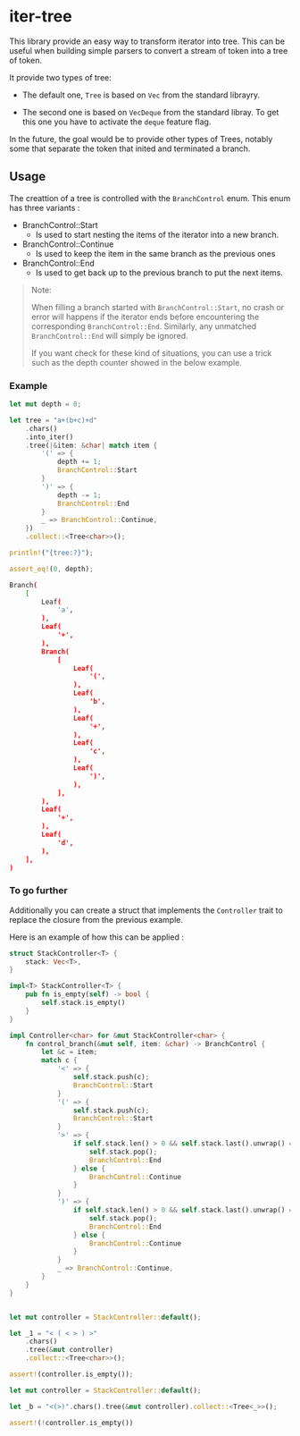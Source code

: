 # iter-tree

This library provide an easy way to transform iterator into tree. This can be useful when building simple parsers to convert a stream of token into a tree of token.

It provide two types of tree: 

- The default one, `Tree` is based on `Vec` from the standard librayry. 

- The second one is based on `VecDeque` from the standard libray. To get this one you have to activate the `deque` feature flag.

In the future, the goal would be to provide other types of Trees, notably some that separate the token that inited and terminated a branch.

## Usage

The creattion of a tree is controlled with the `BranchControl` enum.
This enum has three variants :

- BranchControl::Start
  - Is used to start nesting the items of the iterator into a new branch.
- BranchControl::Continue
  - Is used to keep the item in the same branch as the previous ones
- BranchControl::End
  - Is used to get back up to the previous branch to put the next items.

> Note:
> 
> 
> When filling a branch started with `BranchControl::Start`, no crash or error will happens if the iterator ends before encountering the corresponding `BranchControl::End`.
> Similarly, any unmatched `BranchControl::End` will simply be ignored.
> 
> If you want check for these kind of situations, you can use a trick such as the depth counter showed in the below example.

### Example

```rust
let mut depth = 0;

let tree = "a+(b+c)+d"
    .chars()
    .into_iter()
    .tree(|&item: &char| match item {
        '(' => {
            depth += 1;
            BranchControl::Start
        }
        ')' => {
            depth -= 1;
            BranchControl::End
        }
        _ => BranchControl::Continue,
    })
    .collect::<Tree<char>>();

println!("{tree:?}");

assert_eq!(0, depth);
```

```bash
Branch(
    [
        Leaf(
            'a',
        ),
        Leaf(
            '+',
        ),
        Branch(
            [
                Leaf(
                    '(',
                ),
                Leaf(
                    'b',
                ),
                Leaf(
                    '+',
                ),
                Leaf(
                    'c',
                ),
                Leaf(
                    ')',
                ),
            ],
        ),
        Leaf(
            '+',
        ),
        Leaf(
            'd',
        ),
    ],
)
```

### To go further

Additionally you can create a struct that implements the `Controller` trait to replace the closure from the previous example.
 
Here is an example of how this can be applied :

```rust
struct StackController<T> {
    stack: Vec<T>,
}

impl<T> StackController<T> {
    pub fn is_empty(self) -> bool {
        self.stack.is_empty()
    }
}

impl Controller<char> for &mut StackController<char> {
    fn control_branch(&mut self, item: &char) -> BranchControl {
        let &c = item;
        match c {
            '<' => {
                self.stack.push(c);
                BranchControl::Start
            }
            '(' => {
                self.stack.push(c);
                BranchControl::Start
            }
            '>' => {
                if self.stack.len() > 0 && self.stack.last().unwrap() == &'<' {
                    self.stack.pop();
                    BranchControl::End
                } else {
                    BranchControl::Continue
                }
            }
            ')' => {
                if self.stack.len() > 0 && self.stack.last().unwrap() == &'(' {
                    self.stack.pop();
                    BranchControl::End
                } else {
                    BranchControl::Continue
                }
            }
            _ => BranchControl::Continue,
        }
    }
}


let mut controller = StackController::default();

let _1 = "< ( < > ) >"
    .chars()
    .tree(&mut controller)
    .collect::<Tree<char>>();

assert!(controller.is_empty());

let mut controller = StackController::default();

let _b = "<(>)".chars().tree(&mut controller).collect::<Tree<_>>();

assert!(!controller.is_empty())
```